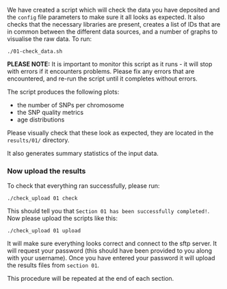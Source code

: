 We have created a script which will check the data you have deposited and the `config` file parameters to make sure it all looks as expected. It also checks that the necessary libraries are present, creates a list of IDs that are in common between the different data sources, and a number of graphs to visualise the raw data. To run:

    ./01-check_data.sh

**PLEASE NOTE:** It is important to monitor this script as it runs - it will stop with errors if it encounters problems. Please fix any errors that are encountered, and re-run the script until it completes without errors.

The script produces the following plots:

- the number of SNPs per chromosome
- the SNP quality metrics
- age distributions

Please visually check that these look as expected, they are located in the `results/01/` directory. 

It also generates summary statistics of the input data.

### Now upload the results

To check that everything ran successfully, please run:

```
./check_upload 01 check
```

This should tell you that `Section 01 has been successfully completed!`. Now please upload the scripts like this:

```
./check_upload 01 upload
```

It will make sure everything looks correct and connect to the sftp server. It will request your password (this should have been provided to you along with your username). Once you have entered your password it will upload the results files from `section 01`.

This procedure will be repeated at the end of each section.